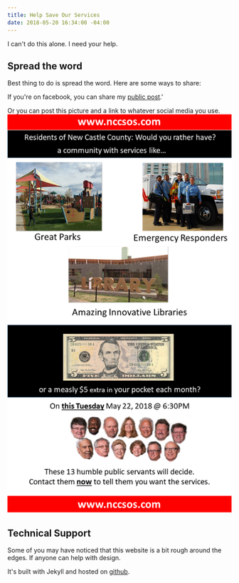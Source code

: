 ```yaml
---
title: Help Save Our Services
date: 2018-05-20 16:34:00 -04:00
---
```


I can't do this alone. I need your help.

## Spread the word
Best thing to do is spread the word. Here are some ways to share:

If you're on facebook, you can share my [public post](https://www.facebook.com/walter.stabosz/posts/10104608762579754).'

Or you can post this picture and a link to whatever social media you use.
![would you rather - facebook 2.png](/uploads/would%20you%20rather%20-%20facebook%202.png)

## Technical Support

Some of you may have noticed that this website is a bit rough around the edges. If anyone can help with design.

It's built with Jekyll and hosted on [github](https://github.com/wstabosz/nccsos).
